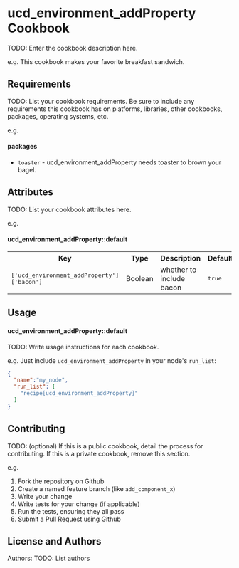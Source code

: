 ucd_environment_addProperty Cookbook
====================================
TODO: Enter the cookbook description here.

e.g.
This cookbook makes your favorite breakfast sandwich.

Requirements
------------
TODO: List your cookbook requirements. Be sure to include any requirements this cookbook has on platforms, libraries, other cookbooks, packages, operating systems, etc.

e.g.
#### packages
- `toaster` - ucd_environment_addProperty needs toaster to brown your bagel.

Attributes
----------
TODO: List your cookbook attributes here.

e.g.
#### ucd_environment_addProperty::default
<table>
  <tr>
    <th>Key</th>
    <th>Type</th>
    <th>Description</th>
    <th>Default</th>
  </tr>
  <tr>
    <td><tt>['ucd_environment_addProperty']['bacon']</tt></td>
    <td>Boolean</td>
    <td>whether to include bacon</td>
    <td><tt>true</tt></td>
  </tr>
</table>

Usage
-----
#### ucd_environment_addProperty::default
TODO: Write usage instructions for each cookbook.

e.g.
Just include `ucd_environment_addProperty` in your node's `run_list`:

```json
{
  "name":"my_node",
  "run_list": [
    "recipe[ucd_environment_addProperty]"
  ]
}
```

Contributing
------------
TODO: (optional) If this is a public cookbook, detail the process for contributing. If this is a private cookbook, remove this section.

e.g.
1. Fork the repository on Github
2. Create a named feature branch (like `add_component_x`)
3. Write your change
4. Write tests for your change (if applicable)
5. Run the tests, ensuring they all pass
6. Submit a Pull Request using Github

License and Authors
-------------------
Authors: TODO: List authors
